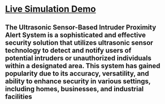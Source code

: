 # <a href="https://www.tinkercad.com/things/cvTf7uuEu9u-ultrasonic-sensor-based-intruder-proximity-alert-system" target="_blank">Live Simulation Demo</a>
## The Ultrasonic Sensor-Based Intruder Proximity Alert System is a sophisticated and effective security solution that utilizes ultrasonic sensor technology to detect and notify users of potential intruders or unauthorized individuals within a designated area. This system has gained popularity due to its accuracy, versatility, and ability to enhance security in various settings, including homes, businesses, and industrial facilities

